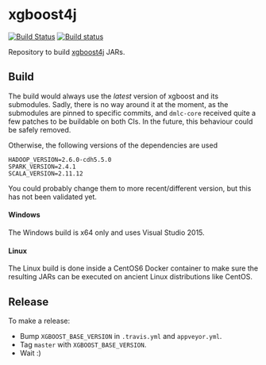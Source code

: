 xgboost4j
=========

[![Build Status](https://travis-ci.org/criteo-forks/xgboost-jars.svg?branch=master)](https://travis-ci.org/criteo-forks/xgboost-jars)
[![Build status](https://ci.appveyor.com/api/projects/status/puy22q7qp1u8eg7f/branch/master?svg=true)](https://ci.appveyor.com/project/superbobry/xgboost-jars/branch/master)

Repository to build [xgboost4j](https://github.com/criteo-forks/xgboost) JARs.

Build
-----

The build would always use the *latest* version of xgboost and its submodules.
Sadly, there is no way around it at the moment, as the submodules are pinned
to specific commits, and `dmlc-core` received quite a few patches to be buildable
on both CIs. In the future, this behaviour could be safely removed.

Otherwise, the following versions of the dependencies are used

```
HADOOP_VERSION=2.6.0-cdh5.5.0
SPARK_VERSION=2.4.1
SCALA_VERSION=2.11.12
```

You could probably change them to more recent/different version, but this has
not been validated yet.

#### Windows

The Windows build is x64 only and uses Visual Studio 2015.

#### Linux

The Linux build is done inside a CentOS6 Docker container to make sure the
resulting JARs can be executed on ancient Linux distributions like CentOS.

Release
-------

To make a release:

- Bump `XGBOOST_BASE_VERSION` in `.travis.yml` and `appveyor.yml`.
- Tag `master` with `XGBOOST_BASE_VERSION`.
- Wait :)
